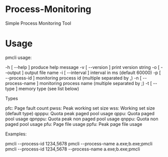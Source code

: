 # Process-Monitoring
Simple Process Monitoring Tool

# Usage
pmcli usage:

  -h [ --help ]                produce help message
  -v [ --version ]             print version string
  -o [ --output ]              output file name
  -i [ --interval ]            interval in ms (default 60000)
  -p [ --process-id ]          monitoring process id (multiple separated by ,)
  -n [ --process-name ]        monitoring process name (multiple separated by ;)
  -t [ --type ]                memory type (see list below)

Types

  pfc: Page fault count
  pwss: Peak working set size
  wss: Working set size (default type)
  qpppu: Quota peak paged pool usage
  qppu: Quota paged pool usage
  qpnppu: Quota peak non paged pool usage
  qnppu: Quota non paged pool usage
  pfu: Page file usage
  ppfu: Peak page file usage

Examples:

  pmcli --process-id 1234,5678
  pmcli --process-name a.exe;b.exe;pmcli
  pmcli  --process-id 1234,5678 --process-name a.exe;b.exe;pmcli
